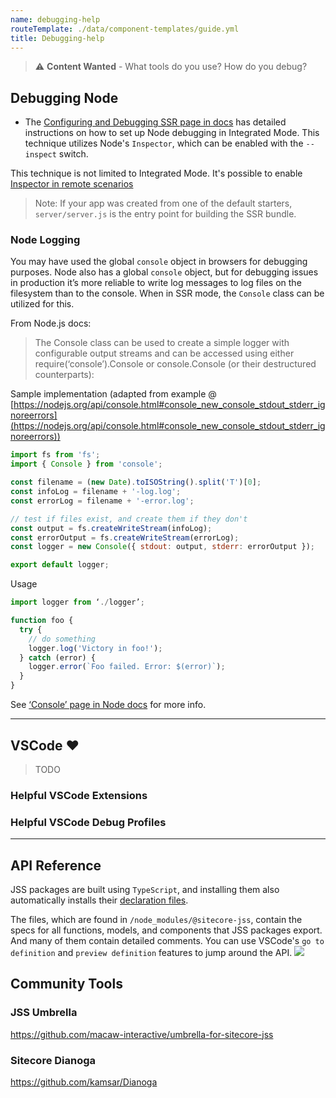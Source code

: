 ```yaml
---
name: debugging-help
routeTemplate: ./data/component-templates/guide.yml
title: Debugging-help
---
```


> ⚠️ **Content Wanted** - What tools do you use? How do you debug?

## Debugging Node

- The [Configuring and Debugging SSR page in docs](/docs/techniques/ssr/configuring-and-debugging-ssr) has detailed instructions on how to set up Node debugging in Integrated Mode. This technique utilizes Node's `Inspector`, which can be enabled with the `--inspect` switch.

This technique is not limited to Integrated Mode. It's possible to enable [Inspector in remote scenarios](https://nodejs.org/en/docs/guides/debugging-getting-started#enabling-remote-debugging-scenarios)

> Note: If your app was created from one of the default starters, `server/server.js` is the entry point for building the SSR bundle.

### Node Logging
You may have used the global `console` object in browsers for debugging purposes. Node also has a global `console` object, but for debugging issues in production it’s more reliable to write log messages to log files on the filesystem than to the console. When in SSR mode, the `Console` class can be utilized for this.

From Node.js docs:
> The Console class can be used to create a simple logger with configurable output streams and can be accessed using either require(‘console’).Console or console.Console (or their destructured counterparts):  


Sample implementation (adapted from example @ [https://nodejs.org/api/console.html#console_new_console_stdout_stderr_ignoreerrors](https://nodejs.org/api/console.html#console_new_console_stdout_stderr_ignoreerrors))

```javascript
import fs from 'fs';
import { Console } from 'console';

const filename = (new Date).toISOString().split('T')[0];
const infoLog = filename + '-log.log';
const errorLog = filename + '-error.log';

// test if files exist, and create them if they don't
const output = fs.createWriteStream(infoLog);
const errorOutput = fs.createWriteStream(errorLog);
const logger = new Console({ stdout: output, stderr: errorOutput });

export default logger;
```

Usage

```javascript
import logger from ‘./logger’;

function foo {
  try {
    // do something
    logger.log('Victory in foo!');
  } catch (error) {
    logger.error(`Foo failed. Error: $(error)`);
  }
}
```

See [‘Console’ page in Node docs](https://nodejs.org/api/console.html) for more info.

---

## VSCode ❤️

> TODO

### Helpful VSCode Extensions

### Helpful VSCode Debug Profiles

---

## API Reference
JSS packages are built using `TypeScript`, and installing them also automatically installs their [declaration files](https://www.typescriptlang.org/docs/handbook/declaration-files/introduction.html).

The files, which are found in `/node_modules/@sitecore-jss`, contain the specs for all functions, models, and components that JSS packages export. And many of them contain detailed comments. You can use VSCode's `go to definition` and `preview definition` features to jump around the API.
![](/assets/img/guides/browsing-jss-types.gif)


## Community Tools

### JSS Umbrella
https://github.com/macaw-interactive/umbrella-for-sitecore-jss

### Sitecore Dianoga
https://github.com/kamsar/Dianoga